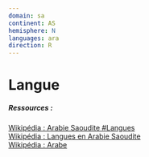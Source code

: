```yaml
---
domain: sa
continent: AS
hemisphere: N
languages: ara
direction: R
---
```


# Langue

##### Ressources :

[Wikipédia : Arabie Saoudite #Langues](https://fr.wikipedia.org/wiki/Arabie_saoudite#Langues)  
[Wikipédia : Langues en Arabie Saoudite](https://fr.wikipedia.org/wiki/Langues_en_Arabie_saoudite)  
[Wikipédia : Arabe](https://fr.wikipedia.org/wiki/Arabe_classique)
